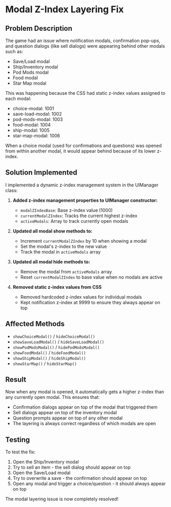 # Modal Z-Index Layering Fix

## Problem Description
The game had an issue where notification modals, confirmation pop-ups, and question dialogs (like sell dialogs) were appearing behind other modals such as:
- Save/Load modal
- Ship/Inventory modal
- Pod Mods modal
- Food modal
- Star Map modal

This was happening because the CSS had static z-index values assigned to each modal:
- choice-modal: 1001
- save-load-modal: 1002
- pod-mods-modal: 1003
- food-modal: 1004
- ship-modal: 1005
- star-map-modal: 1006

When a choice modal (used for confirmations and questions) was opened from within another modal, it would appear behind because of its lower z-index.

## Solution Implemented
I implemented a dynamic z-index management system in the UIManager class:

1. **Added z-index management properties to UIManager constructor:**
   - `modalZIndexBase`: Base z-index value (1000)
   - `currentModalZIndex`: Tracks the current highest z-index
   - `activeModals`: Array to track currently open modals

2. **Updated all modal show methods to:**
   - Increment `currentModalZIndex` by 10 when showing a modal
   - Set the modal's z-index to the new value
   - Track the modal in `activeModals` array

3. **Updated all modal hide methods to:**
   - Remove the modal from `activeModals` array
   - Reset `currentModalZIndex` to base value when no modals are active

4. **Removed static z-index values from CSS**
   - Removed hardcoded z-index values for individual modals
   - Kept notification z-index at 9999 to ensure they always appear on top

## Affected Methods
- `showChoiceModal()` / `hideChoiceModal()`
- `showSaveLoadModal()` / `hideSaveLoadModal()`
- `showPodModsModal()` / `hidePodModsModal()`
- `showFoodModal()` / `hideFoodModal()`
- `showShipModal()` / `hideShipModal()`
- `showStarMap()` / `hideStarMap()`

## Result
Now when any modal is opened, it automatically gets a higher z-index than any currently open modal. This ensures that:
- Confirmation dialogs appear on top of the modal that triggered them
- Sell dialogs appear on top of the inventory modal
- Question prompts appear on top of any other modal
- The layering is always correct regardless of which modals are open

## Testing
To test the fix:
1. Open the Ship/Inventory modal
2. Try to sell an item - the sell dialog should appear on top
3. Open the Save/Load modal
4. Try to overwrite a save - the confirmation should appear on top
5. Open any modal and trigger a choice/question - it should always appear on top

The modal layering issue is now completely resolved!
